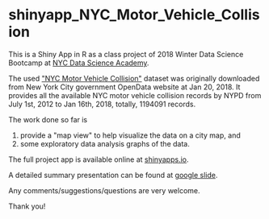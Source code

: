 # shinyapp_NYC_Motor_Vehicle_Collision   

This is a Shiny App in R as a class project of 2018 Winter Data Science Bootcamp at [NYC Data Science Academy](https://nycdatascience.com).

The used ["NYC Motor Vehicle Collision"](https://data.cityofnewyork.us/Public-Safety/NYPD-Motor-Vehicle-Collisions/h9gi-nx95) dataset was originally downloaded from New York City government OpenData website at Jan 20, 2018. It provides all the available NYC motor vehicle collision records by NYPD from July 1st, 2012 to Jan 16th, 2018, totally, 1194091 records.

The work done so far is   
1. provide a "map view" to help visualize the data on a city map, and 
2. some exploratory data analysis graphs of the data.

The full project app is available online at [shinyapps.io](https://yanghua23.shinyapps.io/shinyapp_NYC_Motor_Vehicle_Collision/). 

A detailed summary presentation can be found at [google slide](https://docs.google.com/presentation/d/1cKCIfQLJiUwfUUuLXcDBMbQyxzxN7h-fT-0xFjMEsuA/edit?usp=sharing).

Any comments/suggestions/questions are very welcome.

Thank you!